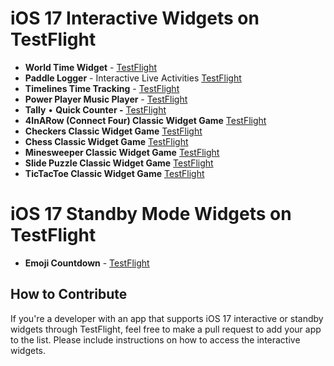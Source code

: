 # iOS 17 Interactive Widgets on TestFlight

- **World Time Widget** - [TestFlight](https://testflight.apple.com/join/8wa9T053)
- **Paddle Logger** - Interactive Live Activities [TestFlight](https://testflight.apple.com/join/GTdXpd9h)
- **Timelines Time Tracking** - [TestFlight](https://testflight.apple.com/join/zxFgcULE)
- **Power Player Music Player** - [TestFlight](https://testflight.apple.com/join/U5KJ4ejE)
- **Tally** • **Quick Counter -** [TestFlight](https://testflight.apple.com/join/zbUiqcxg)
- **4InARow (Connect Four) Classic Widget Game** [TestFlight](https://testflight.apple.com/join/4nTWTtWo)
- **Checkers Classic Widget Game** [TestFlight](https://testflight.apple.com/join/B4l1ZjY6)
- **Chess Classic Widget Game** [TestFlight](https://testflight.apple.com/join/gDMN1uPf)
- **Minesweeper Classic Widget Game** [TestFlight](https://testflight.apple.com/join/UUWI6ja7)
- **Slide Puzzle Classic Widget Game** [TestFlight](https://testflight.apple.com/join/aMkFoGI7)
- **TicTacToe Classic Widget Game** [TestFlight](https://testflight.apple.com/join/hqhKImdJ)

# iOS 17 Standby Mode Widgets on TestFlight
- **Emoji Countdown** - [TestFlight](https://testflight.apple.com/join/hRCujqsH)

## How to Contribute

If you're a developer with an app that supports iOS 17 interactive or standby widgets through TestFlight, feel free to make a pull request to add your app to the list. Please include instructions on how to access the interactive widgets.
